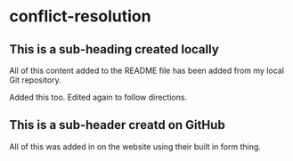 # conflict-resolution

## This is a sub-heading created locally

All of this content added to the README file has been added from my local Git repository.

Added this too.  Edited again to follow directions.

## This is a sub-header creatd on GitHub

All of this was added in on the website using their built in form thing.
